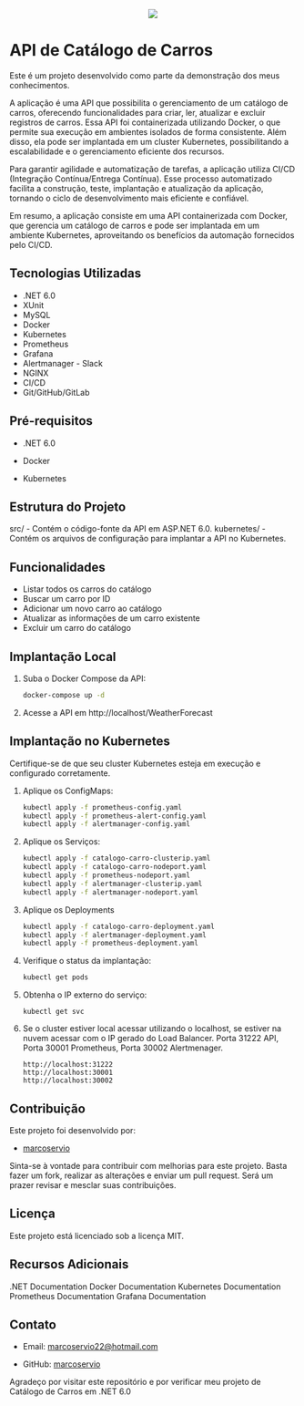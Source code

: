 <p align="center"> <img src="http://img.shields.io/static/v1?label=STATUS&message=EM%20DESENVOLVIMENTO&color=GREEN&style=for-the-badge"/> </p>



#	API de Catálogo de Carros
Este é um projeto desenvolvido como parte da demonstração dos meus conhecimentos. 

A aplicação é uma API que possibilita o gerenciamento de um catálogo de carros, oferecendo funcionalidades para criar, ler, atualizar e excluir registros de carros. Essa API foi containerizada utilizando Docker, o que permite sua execução em ambientes isolados de forma consistente. Além disso, ela pode ser implantada em um cluster Kubernetes, possibilitando a escalabilidade e o gerenciamento eficiente dos recursos.

Para garantir agilidade e automatização de tarefas, a aplicação utiliza CI/CD (Integração Contínua/Entrega Contínua). Esse processo automatizado facilita a construção, teste, implantação e atualização da aplicação, tornando o ciclo de desenvolvimento mais eficiente e confiável.

Em resumo, a aplicação consiste em uma API containerizada com Docker, que gerencia um catálogo de carros e pode ser implantada em um ambiente Kubernetes, aproveitando os benefícios da automação fornecidos pelo CI/CD.



## Tecnologias Utilizadas
- .NET 6.0
- XUnit
- MySQL
- Docker
- Kubernetes
- Prometheus
- Grafana
- Alertmanager - Slack
- NGINX
- CI/CD
- Git/GitHub/GitLab



## Pré-requisitos
+ .NET 6.0

+ Docker

+ Kubernetes



## Estrutura do Projeto
src/ - Contém o código-fonte da API em ASP.NET 6.0.
kubernetes/ - Contém os arquivos de configuração para implantar a API no Kubernetes.



## Funcionalidades

- Listar todos os carros do catálogo
- Buscar um carro por ID
- Adicionar um novo carro ao catálogo
- Atualizar as informações de um carro existente
- Excluir um carro do catálogo



## Implantação Local
1. Suba o Docker Compose da API:

   ```bash
   docker-compose up -d
   ```

2. Acesse a API em http://localhost/WeatherForecast



## Implantação no Kubernetes

Certifique-se de que seu cluster Kubernetes esteja em execução e configurado corretamente.

1. Aplique os ConfigMaps:

   ```bash
   kubectl apply -f prometheus-config.yaml
   kubectl apply -f prometheus-alert-config.yaml
   kubectl apply -f alertmanager-config.yaml
   ```

2. Aplique os Serviços:

   ```bash
   kubectl apply -f catalogo-carro-clusterip.yaml
   kubectl apply -f catalogo-carro-nodeport.yaml
   kubectl apply -f prometheus-nodeport.yaml
   kubectl apply -f alertmanager-clusterip.yaml
   kubectl apply -f alertmanager-nodeport.yaml
   ```

3. Aplique os Deployments

   ```bash
   kubectl apply -f catalogo-carro-deployment.yaml
   kubectl apply -f alertmanager-deployment.yaml
   kubectl apply -f prometheus-deployment.yaml
   ```

4. Verifique o status da implantação:

   ```bash
   kubectl get pods
   ```

5. Obtenha o IP externo do serviço:

   ```
   kubectl get svc
   ```

6. Se o cluster estiver local acessar utilizando o localhost, se estiver na nuvem acessar com o IP gerado do Load Balancer. Porta 31222 API, Porta 30001 Prometheus, Porta 30002 Alertmenager.

   ```http
   http://localhost:31222
   http://localhost:30001 
   http://localhost:30002 
   ```

   

## Contribuição
Este projeto foi desenvolvido por:

- [marcoservio](https://github.com/marcoservio)

Sinta-se à vontade para contribuir com melhorias para este projeto. Basta fazer um fork, realizar as alterações e enviar um pull request. Será um prazer revisar e mesclar suas contribuições.



## Licença
Este projeto está licenciado sob a licença MIT.



## Recursos Adicionais
.NET Documentation
Docker Documentation
Kubernetes Documentation
Prometheus Documentation
Grafana Documentation



## Contato
- Email: [marcoservio22@hotmail.com](mailto:marcoservio22@hotmail.com.com)

- GitHub: [marcoservio](https://github.com/marcoservio)

  

Agradeço por visitar este repositório e por verificar meu projeto de Catálogo de Carros em .NET 6.0